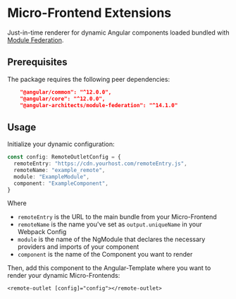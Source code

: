 # Micro-Frontend Extensions
Just-in-time renderer for dynamic Angular components loaded bundled with [Module Federation](https://webpack.js.org/concepts/module-federation/).

## Prerequisites

The package requires the following peer dependencies:

```json
    "@angular/common": "^12.0.0",
    "@angular/core": "^12.0.0",
    "@angular-architects/module-federation": "^14.1.0"
```

## Usage

Initialize your dynamic configuration:

```ts
const config: RemoteOutletConfig = {
  remoteEntry: "https://cdn.yourhost.com/remoteEntry.js",
  remoteName: "example_remote",
  module: "ExampleModule",
  component: "ExampleComponent",
}
```

Where
* `remoteEntry` is the URL to the main bundle from your Micro-Frontend
* `remoteName` is the name you've set as `output.uniqueName` in your Webpack Config
* `module` is the name of the NgModule that declares the necessary providers and imports of your component
* `component` is the name of the Component you want to render

Then, add this component to the Angular-Template where you want to render your dynamic Micro-Frontends:

`<remote-outlet [config]="config"></remote-outlet>`
